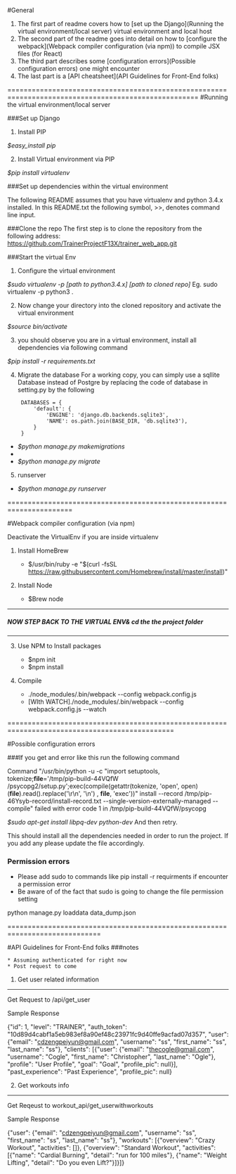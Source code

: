 #General

  1. The first part of readme covers how to [set up the Django](Running the virtual environment/local server) virtual environment and local host
  2. The second part of the readme goes into detail on how to [configure the webpack](Webpack compiler configuration (via npm)) to compile JSX files (for React)
  3. The third part describes some [configuration errors](Possible configuration errors) one might encounter
  4. The last part is a [API cheatsheet](API Guidelines for Front-End folks) 

=====================================================================================================
#Running the virtual environment/local server

###Set up Django

1. Install PIP

  *$easy_install pip*

2. Install Virtual environment via PIP

  *$pip install virtualenv*


###Set up dependencies within the virtual environment

The following README assumes that you have virtualenv and python 3.4.x installed.
In this README.txt the following symbol, >>, denotes command line input.

###Clone the repo
The first step is to clone the repository from the following address:
https://github.com/TrainerProjectF13X/trainer_web_app.git


###Start the virtual Env

1. Configure the virtual environment

  *$sudo virtualenv -p [path to python3.4.x] [path to cloned repo]*
  Eg. sudo virtualenv -p python3 .


2. Now change your directory into the cloned repository and activate the virtual environment

  *$source bin/activate*



3. you should observe you are in a virtual environment, install all dependencies via following command


  *$pip install -r requirements.txt*


4. Migrate the database
  For a working copy, you can simply use a sqllite Database instead of Postgre by replacing the code of database in setting.py by the following


            
        DATABASES = {
            'default': {
                'ENGINE': 'django.db.backends.sqlite3',
                'NAME': os.path.join(BASE_DIR, 'db.sqlite3'),
            }
        }


  * *$python manage.py makemigrations*
  * 
  * *$python manage.py migrate*

5. runserver

  * *$python manage.py runserver*
  

======================================================================

#Webpack compiler configuration (via npm)

  Deactivate the VirtualEnv if you are inside virtualenv

1. Install HomeBrew
   * $/usr/bin/ruby -e "$(curl -fsSL https://raw.githubusercontent.com/Homebrew/install/master/install)"

2. Install Node
   * $Brew node

   

---------------------------------------------------
##### *NOW STEP BACK TO THE VIRTUAL ENV& cd the the project folder*
--------------------------------------------------



3. Use NPM to Install packages

   * $npm init
   * $npm install

4. Compile 

   * ./node_modules/.bin/webpack --config webpack.config.js
   * [WIth WATCH]./node_modules/.bin/webpack --config webpack.config.js --watch


===============================================================================================

#Possible configuration errors

###If you get and error like this run the following command 

Command "/usr/bin/python -u -c "import setuptools, tokenize;__file__='/tmp/pip-build-44VQfW
/psycopg2/setup.py';exec(compile(getattr(tokenize, 'open', open)(__file__).read().replace('\r\n', '\n')
, __file__, 'exec'))" install --record /tmp/pip-46Ysyb-record/install-record.txt 
--single-version-externally-managed --compile" failed with error code 1 in /tmp/pip-build-44VQfW/psycopg



  *$sudo apt-get install libpq-dev python-dev*
  And then retry.


This should install all the dependencies needed in order to run the project. 
If you add any please update the file accordingly.
### Permission errors

* Please add sudo to commands like pip install -r requirments if encounter a permission error
* Be aware of of the fact that sudo is going to change the file permission setting


python manage.py loaddata data_dump.json

=============================================================================

#API Guidelines for Front-End folks
    ###notes

    * Assuming authenticated for right now
    * Post request to come

1. Get user related information 
-----
Get Request to /api/get_user

Sample Response

{"id": 1, "level": "TRAINER", "auth_token": "10d89d4cabf1a5eb983ef8a90ef48c23971fc9d40ffe9acfad07d357", "user": {"email": "cdzengpeiyun@gmail.com", "username": "ss", "first_name": "ss", "last_name": "ss"}, "clients": [{"user": {"email": "thecogle@gmail.com", "username": "Cogle", "first_name": "Christopher", "last_name": "Ogle"}, "profile": "User Profile", "goal": "Goal", "profile_pic": null}], "past_experience": "Past Experience", "profile_pic": null}



2. Get workouts info
----
Get Reqeust to workout_api/get_userwithworkouts

Sample Response

{"user": {"email": "cdzengpeiyun@gmail.com", "username": "ss", "first_name": "ss", "last_name": "ss"}, "workouts": [{"overview": "Crazy Workout", "activities": []}, {"overview": "Standard Workout", "activities": [{"name": "Cardial Burning", "detail": "run for 100 miles"}, {"name": "Weight Lifting", "detail": "Do you even Lift?"}]}]}
